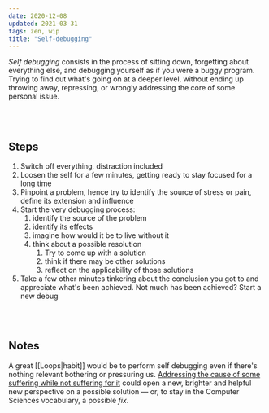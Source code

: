 ```yaml
---
date: 2020-12-08
updated: 2021-03-31
tags: zen, wip
title: "Self-debugging"
---
```

*Self debugging* consists in the process of sitting down, forgetting about everything else, and debugging yourself as if you were a buggy program. Trying to find out what's going on at a deeper level, without ending up throwing away, repressing, or wrongly addressing the core of some personal issue.

<br>
<br>

## Steps

 1. Switch off everything, distraction included
 1. Loosen the self for a few minutes, getting ready to stay focused for a long time
 2. Pinpoint a problem, hence try to identify the source of stress or pain, define its extension and influence
 3. Start the very debugging process:
	 1. identify the source of the problem
	 2. identify its effects
	 3. imagine how would it be to live without it
	 4. think about a possible resolution
		 1. Try to come up with a solution
		1. think if there may be other solutions	
		2. reflect on the applicability of those solutions
1. Take a few other minutes tinkering about the conclusion you got to and appreciate what's been achieved. Not much has been achieved? Start a new debug

<br>
<br>

## Notes

A great [[Loops|habit]] would be to perform self debugging even if there's nothing relevant bothering or pressuring us. <u>Addressing the cause of some suffering while not suffering for it</u> could open a new, brighter and helpful new perspective on a possible solution — or, to stay in the Computer Sciences vocabulary, a possible *fix*.
